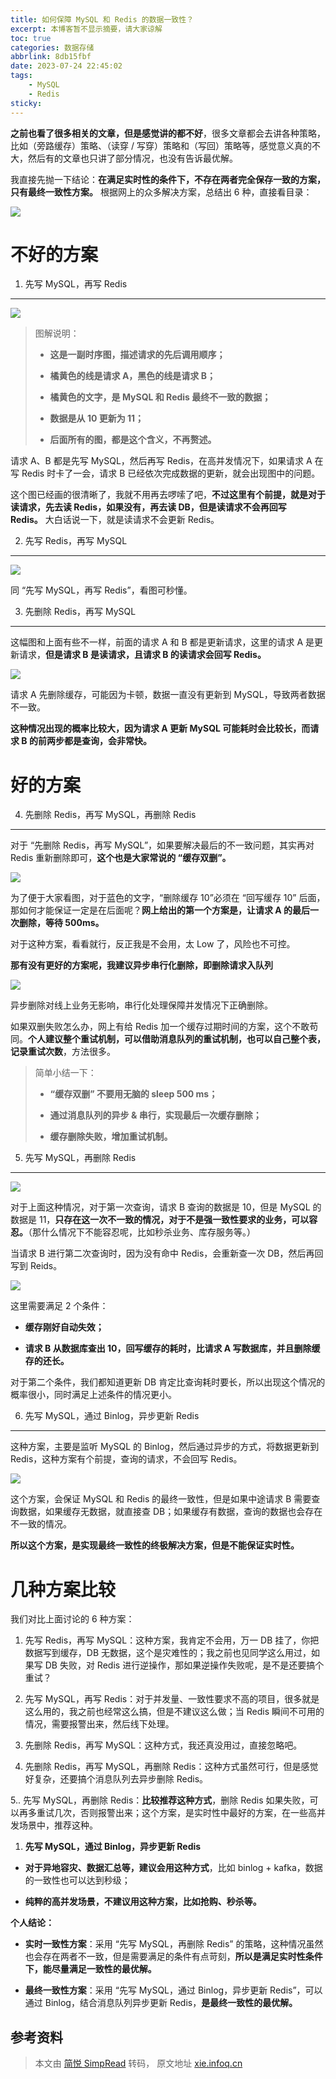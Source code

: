 ```yaml
---
title: 如何保障 MySQL 和 Redis 的数据一致性？
excerpt: 本博客暂不显示摘要，请大家谅解
toc: true
categories: 数据存储
abbrlink: 8db15fbf
date: 2023-07-24 22:45:02
tags:
    - MySQL
    - Redis
sticky:
---
```




**之前也看了很多相关的文章，但是感觉讲的都不好**，很多文章都会去讲各种策略，比如（旁路缓存）策略、（读穿 / 写穿）策略和（写回）策略等，感觉意义真的不大，然后有的文章也只讲了部分情况，也没有告诉最优解。

我直接先抛一下结论：**在满足实时性的条件下，不存在两者完全保存一致的方案，只有最终一致性方案。** 根据网上的众多解决方案，总结出 6 种，直接看目录：

![](https://static001.geekbang.org/infoq/c0/c073b0c12ff19ed51e9c4d71331babc8.png)

不好的方案
=====

1. 先写 MySQL，再写 Redis
--------------------

![](https://static001.geekbang.org/infoq/c2/c287f5eb8e9a205ef968208cf53c3ece.png)

> 图解说明：
> 
> *   **这是一副时序图，描述请求的先后调用顺序；**
>     
> *   **橘黄色的线是请求 A，黑色的线是请求 B；**
>     
> *   **橘黄色的文字，是 MySQL 和 Redis 最终不一致的数据；**
>     
> *   **数据是从 10 更新为 11；**
>     
> *   **后面所有的图，都是这个含义，不再赘述。**
>     

请求 A、B 都是先写 MySQL，然后再写 Redis，在高并发情况下，如果请求 A 在写 Redis 时卡了一会，请求 B 已经依次完成数据的更新，就会出现图中的问题。

这个图已经画的很清晰了，我就不用再去啰嗦了吧，**不过这里有个前提，就是对于读请求，先去读 Redis，如果没有，再去读 DB，但是读请求不会再回写 Redis。** 大白话说一下，就是读请求不会更新 Redis。

2. 先写 Redis，再写 MySQL
--------------------

![](https://static001.geekbang.org/infoq/99/9947db53297e90a38401920d1d591310.png)

同 “先写 MySQL，再写 Redis”，看图可秒懂。

3. 先删除 Redis，再写 MySQL
---------------------

这幅图和上面有些不一样，前面的请求 A 和 B 都是更新请求，这里的请求 A 是更新请求，**但是请求 B 是读请求，且请求 B 的读请求会回写 Redis。**

![](https://static001.geekbang.org/infoq/0f/0f13f0ff6abec7d9f55d8d9b95e2f5d5.png)

请求 A 先删除缓存，可能因为卡顿，数据一直没有更新到 MySQL，导致两者数据不一致。

**这种情况出现的概率比较大，因为请求 A 更新 MySQL 可能耗时会比较长，而请求 B 的前两步都是查询，会非常快。**

好的方案
====

4. 先删除 Redis，再写 MySQL，再删除 Redis
-------------------------------

对于 “先删除 Redis，再写 MySQL”，如果要解决最后的不一致问题，其实再对 Redis 重新删除即可，**这个也是大家常说的 “缓存双删”。**

![](https://static001.geekbang.org/infoq/95/9539100786fe43e7b99332b92f099e52.png)

为了便于大家看图，对于蓝色的文字，“删除缓存 10”必须在 “回写缓存 10” 后面，那如何才能保证一定是在后面呢？**网上给出的第一个方案是，让请求 A 的最后一次删除，等待 500ms。**

对于这种方案，看看就行，反正我是不会用，太 Low 了，风险也不可控。

**那有没有更好的方案呢，我建议异步串行化删除，即删除请求入队列**

![](https://static001.geekbang.org/infoq/5a/5a626a9ebc6f12b901bc76933e733467.png)

异步删除对线上业务无影响，串行化处理保障并发情况下正确删除。

如果双删失败怎么办，网上有给 Redis 加一个缓存过期时间的方案，这个不敢苟同。**个人建议整个重试机制，可以借助消息队列的重试机制，也可以自己整个表，记录重试次数**，方法很多。

> 简单小结一下：
> 
> *   **“缓存双删” 不要用无脑的 sleep 500 ms；**
>     
> *   **通过消息队列的异步 & 串行，实现最后一次缓存删除；**
>     
> *   **缓存删除失败，增加重试机制。**
>     

5. 先写 MySQL，再删除 Redis
---------------------

![](https://static001.geekbang.org/infoq/4e/4ecfd282524d0cecbf44a8d6c0d338a4.png)

对于上面这种情况，对于第一次查询，请求 B 查询的数据是 10，但是 MySQL 的数据是 11，**只存在这一次不一致的情况，对于不是强一致性要求的业务，可以容忍。**（那什么情况下不能容忍呢，比如秒杀业务、库存服务等。）

当请求 B 进行第二次查询时，因为没有命中 Redis，会重新查一次 DB，然后再回写到 Reids。

![](https://static001.geekbang.org/infoq/8b/8b92ebca4944ab17dc0ab68c9c115260.png)

这里需要满足 2 个条件：

*   **缓存刚好自动失效；**
    
*   **请求 B 从数据库查出 10，回写缓存的耗时，比请求 A 写数据库，并且删除缓存的还长。**
    

对于第二个条件，我们都知道更新 DB 肯定比查询耗时要长，所以出现这个情况的概率很小，同时满足上述条件的情况更小。

6. 先写 MySQL，通过 Binlog，异步更新 Redis
--------------------------------

这种方案，主要是监听 MySQL 的 Binlog，然后通过异步的方式，将数据更新到 Redis，这种方案有个前提，查询的请求，不会回写 Redis。

![](https://static001.geekbang.org/infoq/4e/4e43ce0486a0dc1961c9bca8d4cc1de2.png)

这个方案，会保证 MySQL 和 Redis 的最终一致性，但是如果中途请求 B 需要查询数据，如果缓存无数据，就直接查 DB；如果缓存有数据，查询的数据也会存在不一致的情况。

**所以这个方案，是实现最终一致性的终极解决方案，但是不能保证实时性。**

几种方案比较
======

我们对比上面讨论的 6 种方案：

1.  先写 Redis，再写 MySQL：这种方案，我肯定不会用，万一 DB 挂了，你把数据写到缓存，DB 无数据，这个是灾难性的；我之前也见同学这么用过，如果写 DB 失败，对 Redis 进行逆操作，那如果逆操作失败呢，是不是还要搞个重试？

2. 先写 MySQL，再写 Redis：对于并发量、一致性要求不高的项目，很多就是这么用的，我之前也经常这么搞，但是不建议这么做；当 Redis 瞬间不可用的情况，需要报警出来，然后线下处理。
    
3.  先删除 Redis，再写 MySQL：这种方式，我还真没用过，直接忽略吧。
    
4.  先删除 Redis，再写 MySQL，再删除 Redis：这种方式虽然可行，但是感觉好复杂，还要搞个消息队列去异步删除 Redis。
    
5..  先写 MySQL，再删除 Redis：**比较推荐这种方式**，删除 Redis 如果失败，可以再多重试几次，否则报警出来；这个方案，是实时性中最好的方案，在一些高并发场景中，推荐这种。
    
1.  **先写 MySQL，通过 Binlog，异步更新 Redis**
    

*   **对于异地容灾、数据汇总等，建议会用这种方式**，比如 binlog + kafka，数据的一致性也可以达到秒级；
    
*   **纯粹的高并发场景，不建议用这种方案，比如抢购、秒杀等。**
    

**个人结论：**

*   **实时一致性方案**：采用 “先写 MySQL，再删除 Redis” 的策略，这种情况虽然也会存在两者不一致，但是需要满足的条件有点苛刻，**所以是满足实时性条件下，能尽量满足一致性的最优解。**
    
*   **最终一致性方案**：采用 “先写 MySQL，通过 Binlog，异步更新 Redis”，可以通过 Binlog，结合消息队列异步更新 Redis，**是最终一致性的最优解。**


## 参考资料

> 本文由 [简悦 SimpRead](http://ksria.com/simpread/) 转码， 原文地址 [xie.infoq.cn](https://xie.infoq.cn/article/0308e1778867ccd405a1cf8f8)